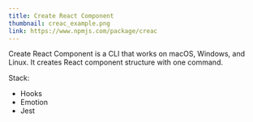 ```yaml
---
title: Create React Component
thumbnail: creac_example.png
link: https://www.npmjs.com/package/creac
---
```


Create React Component is a CLI that works on macOS, Windows, and Linux.
It creates React component structure with one command.

Stack:

- Hooks
- Emotion
- Jest
